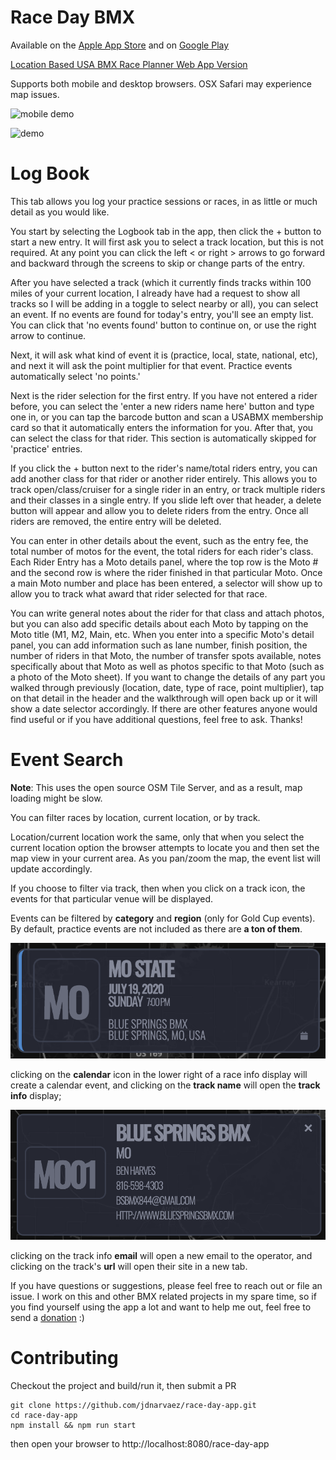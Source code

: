 # Race Day BMX
Available on the [Apple App Store](https://apps.apple.com/us/app/race-day-bmx/id1492349004) and on [Google Play](https://play.google.com/store/apps/details?id=com.elevate.raceday) 

[Location Based USA BMX Race Planner Web App Version](http://jdnarvaez.github.io/race-day-app/)

Supports both mobile and desktop browsers. OSX Safari may experience map issues.

![mobile demo](https://raw.githubusercontent.com/jdnarvaez/race-day-app/master/docs/images/mobile_demo.gif)

![demo](https://raw.githubusercontent.com/jdnarvaez/race-day-app/master/docs/images/demo.gif)

# Log Book 

This tab allows you log your practice sessions or races, in as little or much detail as you would like. 

You start by selecting the Logbook tab in the app, then click the + button to start a new entry. It will first ask you to select a track location, but this is not required. At any point you can click the left < or right > arrows to go forward and backward through the screens to skip or change parts of the entry. 

After you have selected a track (which it currently finds tracks within 100 miles of your current location, I already have had a request to show all tracks so I will be adding in a toggle to select nearby or all), you can select an event. If no events are found for today's entry, you'll see an empty list. You can click that 'no events found' button to continue on, or use the right arrow to continue. 

Next, it will ask what kind of event it is (practice, local, state, national, etc), and next it will ask the point multiplier for that event. Practice events automatically select 'no points.' 

Next is the rider selection for the first entry. If you have not entered a rider before, you can select the 'enter a new riders name here' button and type one in, or you can tap the barcode button and scan a USABMX membership card so that it automatically enters the information for you. After that, you can select the class for that rider. This section is automatically skipped for 'practice' entries. 

If you click the + button next to the rider's name/total riders entry, you can add another class for that rider or another rider entirely. This allows you to track open/class/cruiser for a single rider in an entry, or track multiple riders and their classes in a single entry. If you slide left over that header, a delete button will appear and allow you to delete riders from the entry. Once all riders are removed, the entire entry will be deleted.

You can enter in other details about the event, such as the entry fee, the total number of motos for the event, the total riders for each rider's class. Each Rider Entry has a Moto details panel, where the top row is the Moto # and the second row is where the rider finished in that particular Moto. Once a main Moto number and place has been entered, a selector will show up to allow you to track what award that rider selected for that race. 

You can write general notes about the rider for that class and attach photos, but you can also add specific details about each Moto by tapping on the Moto title (M1, M2, Main, etc. When you enter into a specific Moto's detail panel, you can add information such as lane number, finish position, the number of riders in that Moto, the number of transfer spots available, notes specifically about that Moto as well as photos specific to that Moto (such as a photo of the Moto sheet). 
If you want to change the details of any part you walked through previously (location, date, type of race, point multiplier), tap on that detail in the header and the walkthrough will open back up or it will show a date selector accordingly. 
If there are other features anyone would find useful or if you have additional questions, feel free to ask. Thanks!

# Event Search

**Note**: This uses the open source OSM Tile Server, and as a result, map loading might be slow. 

You can filter races by location, current location, or by track. 

Location/current location work the same, only that when you select the current location option the browser attempts to locate you and then set the map view in your current area. As you pan/zoom the map, the event list will update accordingly. 

If you choose to filter via track, then when you click on a track icon, the events for that particular venue will be displayed.

Events can be filtered by **category** and **region** (only for Gold Cup events). By default, practice events are not included as there are **a ton of them**. 

![race-info](https://raw.githubusercontent.com/jdnarvaez/race-day-app/master/docs/images/race-info.png)

clicking on the **calendar** icon in the lower right of a race info display will create a calendar event, and clicking on the **track name** will open the **track info** display;

![track-info](https://raw.githubusercontent.com/jdnarvaez/race-day-app/master/docs/images/track-info.png)

clicking on the track info **email** will open a new email to the operator, and clicking on the track's **url** will open their site in a new tab.

If you have questions or suggestions, please feel free to reach out or file an issue. I work on this and other BMX related projects in my spare time, so if you find yourself using the app a lot and want to help me out, feel free to send a [donation](https://paypal.me/jdnarvaez) :) 

# Contributing

Checkout the project and build/run it, then submit a PR

```
git clone https://github.com/jdnarvaez/race-day-app.git
cd race-day-app
npm install && npm run start
```

then open your browser to http://localhost:8080/race-day-app
